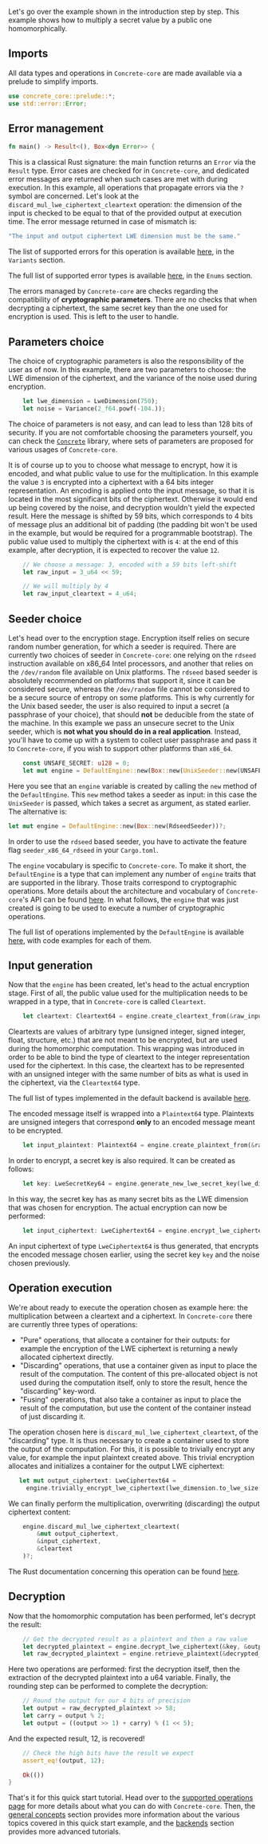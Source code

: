 Let's go over the example shown in the introduction step by step.
This example shows how to multiply a secret value by a public one homomorphically.

## Imports
All data types and operations in `Concrete-core` are made available via a prelude to simplify imports.
```rust
use concrete_core::prelude::*;
use std::error::Error;
```

## Error management
```rust
fn main() -> Result<(), Box<dyn Error>> {
```
This is a classical Rust signature: the main function returns an `Error` via the `Result` type.
Error cases are checked for in `Concrete-core`, and dedicated error messages are returned when such cases are met with during execution. 
In this example, all operations that propagate errors via the `?` symbol are concerned. Let's look at the `discard_mul_lwe_ciphertext_cleartext` operation: the dimension of the input is checked to be equal to that of the provided output at execution time. The error message returned in case of mismatch is:
```rust
"The input and output ciphertext LWE dimension must be the same."
```
The list of supported errors for this operation is available [here](https://docs.rs/concrete-core/1.0.0/concrete_core/specification/engines/enum.LweCiphertextCleartextDiscardingMultiplicationError.html#variants), in the `Variants` section.

The full list of supported error types is available [here](https://docs.rs/concrete-core/1.0.0/concrete_core/specification/engines/#enums), in the `Enums` section.

The errors managed by `Concrete-core` are checks regarding the compatibility of **cryptographic parameters**.
There are no checks that when decrypting a ciphertext, the same secret key than the one used for encryption is used. This is left to the user to handle.

## Parameters choice
The choice of cryptographic parameters is also the responsibility of the user as of now. In this example, there are two parameters to choose: the LWE dimension of the ciphertext, and the variance of the noise used during encryption.
```rust
    let lwe_dimension = LweDimension(750);
    let noise = Variance(2_f64.powf(-104.));
```
The choice of parameters is not easy, and can lead to less than 128 bits of security. If you are not comfortable choosing the parameters yourself, you can check the [`Concrete`](https://docs.zama.ai/concrete) library, where sets of parameters are proposed for various usages of `Concrete-core`.

It is of course up to you to choose what message to encrypt, how it is encoded, and what public value to use for the multiplication. In this example the value `3` is encrypted into a ciphertext with a 64 bits integer representation.
 An encoding is applied onto the input message, so that it is located in the most significant bits of the ciphertext. Otherwise it would end up being covered by the noise, and decryption wouldn't yield the expected result. Here the message is shifted by 59 bits, which corresponds to 4 bits of message plus an additional bit of padding (the padding bit won't be used in the example, but would be required for
 a programmable bootstrap). The public value used to multiply the ciphertext with is `4`: at the end of this example, after decryption, it is expected to recover the value `12`.
```rust
    // We choose a message: 3, encoded with a 59 bits left-shift
    let raw_input = 3_u64 << 59;

    // We will multiply by 4
    let raw_input_cleartext = 4_u64;
```

## Seeder choice
Let's head over to the encryption stage. Encryption itself relies on secure random number generation, for which a seeder is required.
There are currently two choices of seeder in `Concrete-core`: one relying on the `rdseed` instruction available on x86_64 Intel processors, and another that relies on the `/dev/random` file available on Unix platforms. The `rdseed` based seeder is absolutely recommended on platforms that support it, since it can be considered secure, whereas the `/dev/random` file cannot be considered to be a secure source of entropy on some platforms. This is why currently for the Unix based seeder, the user is also required to input a secret (a passphrase of your choice), that should **not** be deducible from the state of the machine.
In this example we pass an unsecure secret to the Unix seeder, which is **not what you should do in a real application**. Instead, you'll have to come up with a system to collect user passphrase and pass it to `Concrete-core`, if you wish to support other platforms than `x86_64`.
```rust
    const UNSAFE_SECRET: u128 = 0;
    let mut engine = DefaultEngine::new(Box::new(UnixSeeder::new(UNSAFE_SECRET)))?;
```
Here you see that an `engine` variable is created by calling the `new` method of the `DefaultEngine`.
This `new` method takes a seeder as input: in this case the `UnixSeeder` is passed, which takes a secret as argument, as stated earlier. The alternative is:
```rust
let mut engine = DefaultEngine::new(Box::new(RdseedSeeder))?;
```
In order to use the `rdseed` based seeder, you have to activate the feature flag `seeder_x86_64_rdseed` in your `Cargo.toml`.

The `engine` vocabulary is specific to `Concrete-core`. To make it short, the `DefaultEngine` is a type that can implement any number of `engine` traits that are supported in the library. Those traits correspond to cryptographic operations. More details about the architecture and vocabulary of `Concrete-core`'s API can be found [here](../general_concepts). In what follows, the `engine` that was just created is going to be used to execute a number of cryptographic operations. 

The full list of operations implemented by the `DefaultEngine` is available [here](https://docs.rs/concrete-core/1.0.0/concrete_core/backends/default/engines/struct.DefaultEngine.html), with code examples for each of them.

## Input generation
Now that the `engine` has been created, let's head to the actual encryption stage.
First of all, the public value used for the multiplication needs to be wrapped in a type, that in `Concrete-core` is called `Cleartext`.
```rust
    let cleartext: Cleartext64 = engine.create_cleartext_from(&raw_input_cleartext)?;
```
Cleartexts are values of arbitrary type (unsigned integer, signed integer, float, structure, etc.) that are not meant to be encrypted, but are used during the homomorphic computation. This wrapping was introduced in order to be able to bind the type of cleartext to the integer representation used for the ciphertext. In this case, the cleartext has to be represented with an unsigned integer with the same number of bits as what is used in the ciphertext, via the `Cleartext64` type. 

The full list of types implemented in the default backend is available [here](https://docs.rs/concrete-core/1.0.0/concrete_core/backends/default/entities/index.html).

The encoded message itself is wrapped into a `Plaintext64` type. Plaintexts are unsigned integers that correspond **only** to an encoded message meant to be encrypted.
```rust
    let input_plaintext: Plaintext64 = engine.create_plaintext_from(&raw_input)?;
```
In order to encrypt, a secret key is also required. It can be created as follows:
```rust
    let key: LweSecretKey64 = engine.generate_new_lwe_secret_key(lwe_dimension)?;
```
In this way, the secret key has as many secret bits as the LWE dimension that was chosen for encryption.
The actual encryption can now be performed:
```rust
    let input_ciphertext: LweCiphertext64 = engine.encrypt_lwe_ciphertext(&key, &input_plaintext, noise)?;
```
An input ciphertext of type `LweCiphertext64` is thus generated, that encrypts the encoded message chosen earlier, using the secret key `key` and the noise chosen previously.

## Operation execution

We're about ready to execute the operation chosen as example here: the multiplication between a cleartext and a ciphertext. In `Concrete-core` there are currently three types of operations:
- "Pure" operations, that allocate a container for their outputs: for example the encryption of the LWE ciphertext is returning a newly allocated ciphertext directly.
- "Discarding" operations, that use a container given as input to place the result of the computation. The content of this pre-allocated object is not used during the computation itself, only to store the result, hence the "discarding" key-word.
- "Fusing" operations, that also take a container as input to place the result of the computation, but use the content of the container instead of just discarding it.

The operation chosen here is `discard_mul_lwe_ciphertext_cleartext`, of the "discarding" type. It is thus necessary to create a container used to store the output of the computation. For this, it is possible to 
trivially encrypt any value, for example the input plaintext created above. This trivial encryption allocates and initializes a container for the output LWE ciphertext:
```rust
   let mut output_ciphertext: LweCiphertext64 =
     engine.trivially_encrypt_lwe_ciphertext(lwe_dimension.to_lwe_size(), &input_plaintext)?;
```
We can finally perform the multiplication, overwriting (discarding) the output ciphertext content:
```rust
    engine.discard_mul_lwe_ciphertext_cleartext(
        &mut output_ciphertext,
        &input_ciphertext,
        &cleartext
    )?;
```

The Rust documentation concerning this operation can be found [here](https://docs.rs/concrete-core/1.0.0/concrete_core/backends/default/engines/struct.DefaultEngine.html#impl-LweCiphertextCleartextDiscardingMultiplicationEngine%3CLweCiphertext64%2C%20Cleartext64%2C%20LweCiphertext64%3E-for-DefaultEngine).

## Decryption
Now that the homomorphic computation has been performed, let's decrypt the result:
```rust
    // Get the decrypted result as a plaintext and then a raw value
    let decrypted_plaintext = engine.decrypt_lwe_ciphertext(&key, &output_ciphertext)?;
    let raw_decrypted_plaintext = engine.retrieve_plaintext(&decrypted_plaintext)?;
```
Here two operations are performed: first the decryption itself, then the extraction of the decrypted plaintext into a u64 variable. Finally, the rounding step can be performed to complete the decryption:
```rust
    // Round the output for our 4 bits of precision
    let output = raw_decrypted_plaintext >> 58;
    let carry = output % 2;
    let output = ((output >> 1) + carry) % (1 << 5);
```
And the expected result, 12, is recovered!
```rust
    // Check the high bits have the result we expect
    assert_eq!(output, 12);

    Ok(())
}
```
That's it for this quick start tutorial. Head over to the [supported operations page](supported_operations.md) for more details about what you can do with `Concrete-core`. 
Then, the [general concepts](../general_concepts) section provides more information about the various topics covered in this quick start example, and the [backends](../backends) section provides more advanced tutorials.
